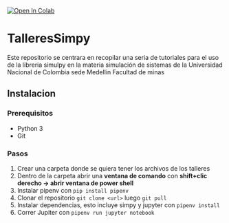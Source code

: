 [![Open In Colab](https://colab.research.google.com/assets/colab-badge.svg)](https://colab.research.google.com/github/Jofdiazdi/TalleresSimpy)

# TalleresSimpy
Este repositorio se centrara en recopilar una seria de tutoriales para el uso de la libreria simulpy en la materia simulación de sistemas de la Universidad Nacional de Colombia sede Medellin Facultad de minas

## Instalacion
 ### Prerequisitos
 * Python 3
 * Git
 ### Pasos
1. Crear una carpeta donde se quiera tener los archivos de los talleres
2. Dentro de la carpeta abrir una **ventana de comando** con **shift+clic derecho -> abrir ventana de power shell**
3. Instalar pipenv con `pip install pipenv`
4. Clonar el repositorio `git clone <url>` luego `git pull`
5. Instalar dependencias, esto incluye simpy y jupyter con `pipenv install`
6. Correr Jupiter con `pipenv run jupyter notebook`
